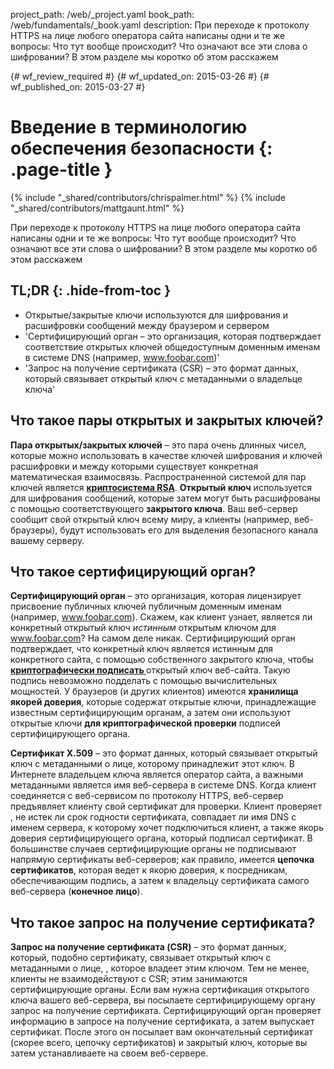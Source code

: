 project_path: /web/_project.yaml
book_path: /web/fundamentals/_book.yaml
description: При переходе к протоколу HTTPS на лице любого оператора сайта написаны одни и те же вопросы: Что тут вообще происходит? Что означают все эти слова о шифровании? В этом разделе мы коротко об этом расскажем

{# wf_review_required #}
{# wf_updated_on: 2015-03-26 #}
{# wf_published_on: 2015-03-27 #}

# Введение в терминологию обеспечения безопасности {: .page-title }

{% include "_shared/contributors/chrispalmer.html" %}
{% include "_shared/contributors/mattgaunt.html" %}



При переходе к протоколу HTTPS на лице любого оператора сайта написаны одни и те же вопросы: Что тут вообще происходит? Что означают все эти слова о шифровании? В этом разделе мы коротко об этом расскажем

## TL;DR {: .hide-from-toc }
- Открытые/закрытые ключи используются для шифрования и расшифровки сообщений между браузером и сервером
- 'Сертифицирующий орган – это организация, которая подтверждает соответствие открытых ключей общедоступным доменным именам в системе DNS (например, www.foobar.com)'
- 'Запрос на получение сертификата (CSR) – это формат данных, который связывает открытый ключ с метаданными о владельце ключа'



## Что такое пары открытых и закрытых ключей?

**Пара открытых/закрытых ключей** – это пара очень длинных чисел, которые можно использовать в качестве 
ключей шифрования и ключей расшифровки и между которыми существует конкретная математическая 
взаимосвязь. Распространенной системой для пар ключей является **[криптосистема
RSA](https://en.wikipedia.org/wiki/RSA_(cryptosystem))**. **Открытый
ключ** используется для шифрования сообщений, которые затем могут быть 
расшифрованы с помощью соответствующего **закрытого ключа**. Ваш веб-сервер сообщит
свой открытый ключ всему миру, а клиенты (например, веб-браузеры), будут использовать его
для выделения безопасного канала вашему серверу.

## Что такое сертифицирующий орган?

**Сертифицирующий орган** – это организация, которая лицензирует 
присвоение публичных ключей публичным доменным именам (например, www.foobar.com).
Скажем, как клиент узнает, является ли конкретный открытый ключ _истинным_
открытым ключом для www.foobar.com? На самом деле никак. Сертифицирующий орган подтверждает, 
что конкретный ключ является истинным для конкретного сайта, с помощью
собственного закрытого ключа, чтобы **[криптографически подписать
](https://en.wikipedia.org/wiki/RSA_(cryptosystem)#Подписи_сообщений)** открытый ключ
веб-сайта. Такую подпись невозможно подделать с помощью вычислительных мощностей.
У браузеров (и других клиентов) имеются **хранилища якорей доверия**, которые содержат
открытые ключи, принадлежащие известным сертифицирующим органам, а затем они используют открытые ключи 
**для криптографической проверки** подписей сертифицирующего органа.

**Сертификат X.509** – это формат данных, который связывает открытый ключ
с метаданными о лице, которому принадлежит этот ключ. В Интернете
владельцем ключа является оператор сайта, а важными метаданными является 
имя веб-сервера в системе DNS. Когда клиент соединяется с веб-сервисом по протоколу HTTPS, веб-сервер 
предъявляет клиенту свой сертификат для проверки. Клиент проверяет
, не истек ли срок годности сертификата, совпадает ли имя DNS с именем
сервера, к которому хочет подключиться клиент, а также якорь доверия сертифицирующего органа,
который подписал сертификат. В большинстве случаев сертифицирующие органы не подписывают напрямую
сертификаты веб-серверов; как правило, имеется **цепочка сертификатов**, которая ведет к
якорю доверия, к посредникам, обеспечивающим подпись, а затем к владельцу
сертификата самого веб-сервера (**конечное лицо**).

## Что такое запрос на получение сертификата?

**Запрос на получение сертификата (CSR)** – это формат данных, который, подобно 
сертификату, связывает открытый ключ с метаданными о лице,
, которое владеет этим ключом. Тем не менее, клиенты не взаимодействуют с CSR; этим занимаются сертифицирующие органы. Если вам нужна
сертификация открытого ключа вашего веб-сервера, вы посылаете сертифицирующему органу запрос на получение сертификата. Сертифицирующий орган
проверяет информацию в запросе на получение сертификата, а затем выпускает сертификат.
После этого он посылает вам окончательный сертификат
(скорее всего, цепочку сертификатов) и закрытый ключ, которые вы затем устанавливаете на своем веб-сервере.

